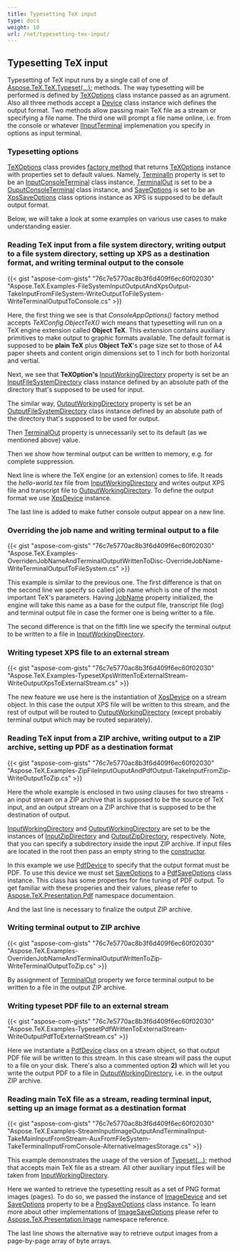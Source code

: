 ```yaml
---
title: Typesetting TeX input
type: docs
weight: 10
url: /net/typesetting-tex-input/
---
```

## **Typesetting TeX input**
Typesetting of TeX input runs by a single call of one of [Aspose.TeX.TeX.Typeset(...);](https://apireference.aspose.com/tex/net/aspose.tex/tex) methods. The way typesetting will be performed is defined by [TeXOptions](https://apireference.aspose.com/tex/net/aspose.tex/texoptions) class instance passed as an agrument. Also all three methods accept a [Device](https://apireference.aspose.com/tex/net/aspose.tex.presentation/device) class instance wich defines the output format. Two methods allow passing main TeX file as a stream or specifying a file name. The third one will prompt a file name online, i.e. from the console or whatever [IInputTerminal](https://apireference.aspose.com/tex/net/aspose.tex.io/iinputterminal) implemenation you specify in options as input terminal.

### **Typesetting options**
[TeXOptions](https://apireference.aspose.com/tex/net/aspose.tex/texoptions) class provides [factory method](https://apireference.aspose.com/tex/net/aspose.tex/texoptions/methods/consoleappoptions) that returns [TeXOptions](https://apireference.aspose.com/tex/net/aspose.tex/texoptions) instance with properties set to default values. Namely, [TerminalIn](https://apireference.aspose.com/tex/net/aspose.tex/texoptions/properties/terminalin) property is set to be an [InputConsoleTerminal](https://apireference.aspose.com/tex/net/aspose.tex.io/inputconsoleterminal) class instance, [TerminalOut](https://apireference.aspose.com/tex/net/aspose.tex/texoptions/properties/terminalout) is set to be a [OuputConsoleTerminal](https://apireference.aspose.com/tex/net/aspose.tex.io/outputconsoleterminal) class instance, and [SaveOptions](https://apireference.aspose.com/tex/net/aspose.tex/texoptions/properties/saveoptions) is set to be an [XpsSaveOptions](https://apireference.aspose.com/tex/net/aspose.tex.presentation.xps/xpssaveoptions) class options instance as XPS is supposed to be default output format.

Below, we will take a look at some examples on various use cases to make understanding easier.

### **Reading TeX input from a file system directory, writing output to a file system directory, setting up XPS as a destination format, and writing terminal output to the console**

{{< gist "aspose-com-gists" "76c7e5770ac8b3f6d409f6ec60f02030" "Aspose.TeX.Examples-FileSystemInputOutputAndXpsOutput-TakeInputFromFileSystem-WriteOutputToFileSystem-WriteTerminalOutputToConsole.cs" >}}

Here, the first thing we see is that *ConsoleAppOptions()* factory method accepts *TeXConfig.ObjectTeX()* wich means that typesetting will run on a TeX engine extension called **Object TeX**. This extension contains auxiliary primitives to make output to graphic formats available. The default format is supposed to be **plain TeX** plus **Object TeX**'s page size set to those of A4 paper sheets and content origin dimensions set to 1 inch for both horizontal and vertial.

Next, we see that **TeXOption's** [InputWorkingDirectory](https://apireference.aspose.com/tex/net/aspose.tex/texoptions/properties/inputworkingdirectory) property is set be an [InputFileSystemDirectory](https://apireference.aspose.com/tex/net/aspose.tex.io/inputfilesystemdirectory) class instance defined by an absolute path of the directory that's supposed to be used for input.

The similar way, [OutputWorkingDirectory](https://apireference.aspose.com/tex/net/aspose.tex/texoptions/properties/outputworkingdirectory) property is set be an [OutputFileSystemDirectory](https://apireference.aspose.com/tex/net/aspose.tex.io/outputfilesystemdirectory) class instance defined by an absolute path of the directory that's supposed to be used for output.

Then [TerminalOut](https://apireference.aspose.com/tex/net/aspose.tex/texoptions/properties/terminalout) property is unnecessarily set to its default (as we mentioned above) value.

Then we show how terminal output can be written to memory, e.g. for complete suppression.

Next line is where the TeX engine (or an extension) comes to life. It reads the *hello-world.tex* file from [InputWorkingDirectory](https://apireference.aspose.com/tex/net/aspose.tex/texoptions/properties/inputworkingdirectory) and writes output XPS file and transcript file to [OutputWorkingDirectory](https://apireference.aspose.com/tex/net/aspose.tex/texoptions/properties/outputworkingdirectory). To define the output format we use [XpsDevice](https://apireference.aspose.com/tex/net/aspose.tex.presentation.xps/xpsdevice) instance.

The last line is added to make futher console output appear on a new line.

### **Overriding the job name and writing terminal output to a file**

{{< gist "aspose-com-gists" "76c7e5770ac8b3f6d409f6ec60f02030" "Aspose.TeX.Examples-OverridenJobNameAndTerminalOutputWrittenToDisc-OverrideJobName-WriteTerminalOutputToFileSystem.cs" >}}

This example is similar to the previous one. The first difference is that on the second line we specify so called job name which is one of the most important TeX's parameters. Having [JobName](https://apireference.aspose.com/tex/net/aspose.tex/texoptions/properties/jobname) property initialized, the engine will take this name as a base for the output file, transcript file (log) and terminal output file in case the former one is being writter to a file.

The second difference is that on the fifth line we specify the terminal output to be written to a file in [InputWorkingDirectory](https://apireference.aspose.com/tex/net/aspose.tex/texoptions/properties/inputworkingdirectory).

### **Writing typeset XPS file to an external stream**

{{< gist "aspose-com-gists" "76c7e5770ac8b3f6d409f6ec60f02030" "Aspose.TeX.Examples-TypesetXpsWrittenToExternalStream-WriteOutputXpsToExternalStream.cs" >}}

The new feature we use here is the instantiation of [XpsDevice](https://apireference.aspose.com/tex/net/aspose.tex.presentation.xps/xpsdevice) on a stream object. In this case the output XPS file will be written to this stream, and the rest of output will be routed to [OutputWorkingDirectory](https://apireference.aspose.com/tex/net/aspose.tex/texoptions/properties/outputworkingdirectory) (except probably terminal output which may be routed separately).

### **Reading TeX input from a ZIP archive, writing output to a ZIP archive, setting up PDF as a destination format**

{{< gist "aspose-com-gists" "76c7e5770ac8b3f6d409f6ec60f02030" "Aspose.TeX.Examples-ZipFileInputOuputAndPdfOutput-TakeInputFromZip-WriteOutputToZip.cs" >}}

Here the whole example is enclosed in two *using* clauses for two streams - an input stream on a ZIP archive that is supposed to be the source of TeX input, and an output stream on a ZIP archive that is supposed to be the destination of output.

[InputWorkingDirectory](https://apireference.aspose.com/tex/net/aspose.tex/texoptions/properties/inputworkingdirectory) and [OutputWorkingDirectory](https://apireference.aspose.com/tex/net/aspose.tex/texoptions/properties/outputworkingdirectory) are set to be the instances of [InputZipDirectory](https://apireference.aspose.com/tex/net/aspose.tex.io/inputzipdirectory) and [OutputZipDirectory](https://apireference.aspose.com/tex/net/aspose.tex.io/outputzipdirectory), respectively. Note, that you can specify a subdirectory inside the input ZIP archive. If input files are located in the root then pass an empty string to the [constructor](https://apireference.aspose.com/tex/net/aspose.tex.io/inputzipdirectory/constructors/main).

In this example we use [PdfDevice](https://apireference.aspose.com/tex/net/aspose.tex.presentation.pdf/pdfdevice) to specify that the output format must be PDF. To use this device we must set [SaveOptions](https://apireference.aspose.com/tex/net/aspose.tex/texoptions/properties/saveoptions) to a [PdfSaveOptions](https://apireference.aspose.com/tex/net/aspose.tex.presentation.pdf/pdfsaveoptions) class instance. This class has some properties for fine tuning of PDF output. To get familiar with these properies and their values, please refer to [Aspose.TeX.Presentation.Pdf](https://apireference.aspose.com/tex/net/aspose.tex.presentation.pdf) namespace documentaion.

And the last line is necessary to finalize the output ZIP archive.

### **Writing terminal output to ZIP archive**

{{< gist "aspose-com-gists" "76c7e5770ac8b3f6d409f6ec60f02030" "Aspose.TeX.Examples-OverridenJobNameAndTerminalOutputWrittenToZip-WriteTerminalOutputToZip.cs" >}}

By assignment of [TerminalOut](https://apireference.aspose.com/tex/net/aspose.tex/texoptions/properties/terminalout) property we force terminal output to be written to a file in the output ZIP archive.

### **Writing typeset PDF file to an external stream**

{{< gist "aspose-com-gists" "76c7e5770ac8b3f6d409f6ec60f02030" "Aspose.TeX.Examples-TypesetPdfWrittenToExternalStream-WriteOutputPdfToExternalStream.cs" >}}

Here we instantiate a [PdfDevice](https://apireference.aspose.com/tex/net/aspose.tex.presentation.pdf/pdfdevice) class on a stream object, so that output PDF file will be written to this stream. In this case stream will pass the ouput to a file on your disk. There's also a commented option **2)** which will let you write the output PDF to a file in [OutputWorkingDirectory](https://apireference.aspose.com/tex/net/aspose.tex/texoptions/properties/outputworkingdirectory), i.e. in the output ZIP archive.

### **Reading main TeX file as a stream, reading terminal input, setting up an image format as a destination format**

{{< gist "aspose-com-gists" "76c7e5770ac8b3f6d409f6ec60f02030" "Aspose.TeX.Examples-StreamInputImageOutputAndTerminalInput-TakeMainInputFromStream-AuxFromFileSystem-TakeTerminalInputFromConsole-AlternativeImagesStorage.cs" >}}

This example demonstrates the usage of the version of [Typeset(...);](https://apireference.aspose.com/tex/net/aspose.tex.tex/typeset/methods/1) method that accepts main TeX file as a stream. All other auxiliary input files will be taken from 
[InputWorkingDirectory](https://apireference.aspose.com/tex/net/aspose.tex/texoptions/properties/inputworkingdirectory).

Here we wanted to retrieve the typesetting result as a set of PNG format images (pages). To do so, we passed the instance of [ImageDevice](https://apireference.aspose.com/tex/net/aspose.tex.presentation.image/imagedevice) and set [SaveOptions](https://apireference.aspose.com/tex/net/aspose.tex/texoptions/properties/saveoptions) property to be a [PngSaveOptions](https://apireference.aspose.com/tex/net/aspose.tex.presentation.image/pngsaveoptions) class instance. To learn more about other implementations of [ImageSaveOptions](https://apireference.aspose.com/tex/net/aspose.tex.presentation.image/imagesaveoptions) please refer to [Aspose.TeX.Presentation.Image](https://apireference.aspose.com/tex/net/aspose.tex.presentation.image) namespace reference.

The last line shows the alternative way to retrieve output images from a page-by-page array of byte arrays.


